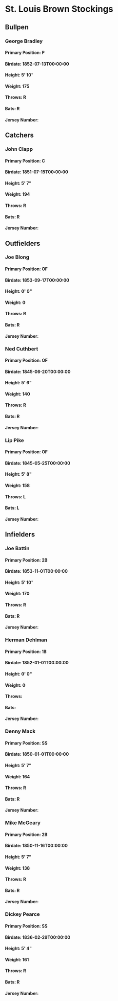 # St. Louis Brown Stockings
## Bullpen
### George Bradley
#### Primary Position: P
#### Birdate: 1852-07-13T00:00:00
#### Height: 5' 10"
#### Weight: 175
#### Throws: R
#### Bats: R
#### Jersey Number: 
## Catchers
### John Clapp
#### Primary Position: C
#### Birdate: 1851-07-15T00:00:00
#### Height: 5' 7"
#### Weight: 194
#### Throws: R
#### Bats: R
#### Jersey Number: 
## Outfielders
### Joe Blong
#### Primary Position: OF
#### Birdate: 1853-09-17T00:00:00
#### Height: 0' 0"
#### Weight: 0
#### Throws: R
#### Bats: R
#### Jersey Number: 
### Ned Cuthbert
#### Primary Position: OF
#### Birdate: 1845-06-20T00:00:00
#### Height: 5' 6"
#### Weight: 140
#### Throws: R
#### Bats: R
#### Jersey Number: 
### Lip Pike
#### Primary Position: OF
#### Birdate: 1845-05-25T00:00:00
#### Height: 5' 8"
#### Weight: 158
#### Throws: L
#### Bats: L
#### Jersey Number: 
## Infielders
### Joe Battin
#### Primary Position: 2B
#### Birdate: 1853-11-01T00:00:00
#### Height: 5' 10"
#### Weight: 170
#### Throws: R
#### Bats: R
#### Jersey Number: 
### Herman Dehlman
#### Primary Position: 1B
#### Birdate: 1852-01-01T00:00:00
#### Height: 0' 0"
#### Weight: 0
#### Throws: 
#### Bats: 
#### Jersey Number: 
### Denny Mack
#### Primary Position: SS
#### Birdate: 1850-01-01T00:00:00
#### Height: 5' 7"
#### Weight: 164
#### Throws: R
#### Bats: R
#### Jersey Number: 
### Mike McGeary
#### Primary Position: 2B
#### Birdate: 1850-11-16T00:00:00
#### Height: 5' 7"
#### Weight: 138
#### Throws: R
#### Bats: R
#### Jersey Number: 
### Dickey Pearce
#### Primary Position: SS
#### Birdate: 1836-02-29T00:00:00
#### Height: 5' 4"
#### Weight: 161
#### Throws: R
#### Bats: R
#### Jersey Number: 